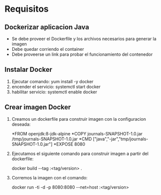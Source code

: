# Requisitos

## Dockerizar aplicacion Java

- Se debe proveer el Dockerfile y los archivos necesarios para generar la imagen
- Debe quedar corriendo el container
- Debe proveerse un link para probar el funcionamiento del contenedor

## Instalar Docker

1. Ejecutar comando: yum install -y docker
2. encender el servicio: systemctl start docker
3. habilitar servicio: systemctl enable docker

## Crear imagen Docker


1. Creamos un dockerfile para construir imagen con la configuracion deseada:
	
	*FROM openjdk:8-jdk-alpine
        *COPY journals-SNAPSHOT-1.0.jar /tmp/journals-SNAPSHOT-1.0.jar
        *CMD ["java","-jar","tmp/journals-SNAPSHOT-1.0.jar"]
        *EXPOSE 8080
2. Ejecutamos el siguiente comando para construir imagen a partir del dockerfile:

 	docker build --tag <nombre-imagen>:<tag/version> .
	
3. Corremos la imagen con el comando:

	docker run -ti -d -p 8080:8080 --net=host  <nombre-imagen>:<tag/version>
